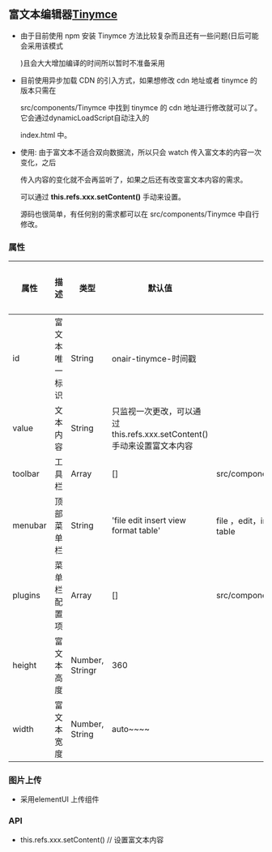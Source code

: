 ## 富文本编辑器[Tinymce](https://github.com/tinymce/tinymce)

- 由于目前使用 npm 安装 Tinymce 方法比较复杂而且还有一些问题(日后可能会采用该模式

  )且会大大增加编译的时间所以暂时不准备采用
  
- 目前使用异步加载 CDN 的引入方式，如果想修改 cdn 地址或者 tinymce 的版本只需在 
  
  src/components/Tinymce 中找到 tinymce 的 cdn 地址进行修改就可以了。它会通过dynamicLoadScript自动注入的 
  
  index.html 中。
  
- 使用: 由于富文本不适合双向数据流，所以只会 watch 传入富文本的内容一次变化，之后
  
  传入内容的变化就不会再监听了，如果之后还有改变富文本内容的需求。
  
  可以通过 **this.refs.xxx.setContent()** 手动来设置。
  
  源码也很简单，有任何别的需求都可以在 src/components/Tinymce 中自行修改。
  
### 属性

| 属性 | 描述 | 类型 | 默认值 | 可选值 | 是否必填（默认false） |
| --- | --- | --- | --- | --- | ------------- |
| id | 富文本唯一标识 | String | onair-tinymce-时间戳 |  |  |
| value | 文本内容 | String | 只监视一次更改，可以通过 this.refs.xxx.setContent()<br>手动来设置富文本内容 |  |  |
| toolbar | 工具栏 | Array | [] | src/components/Tinymce/toolbar.js |  |
| menubar | 顶部菜单栏 | String | 'file edit insert view format table' | file ，edit，insert，view，format，table |  |
| plugins | 菜单栏配置项 | Array | [] | src/components/Tinymce/plugins.js |  |
| height | 富文本高度 | Number, Stringr | 360 |  |  |
| width | 富文本宽度 | Number, String | auto~~~~ |  |  |

### 图片上传

- 采用elementUI 上传组件

### API

- this.refs.xxx.setContent() // 设置富文本内容